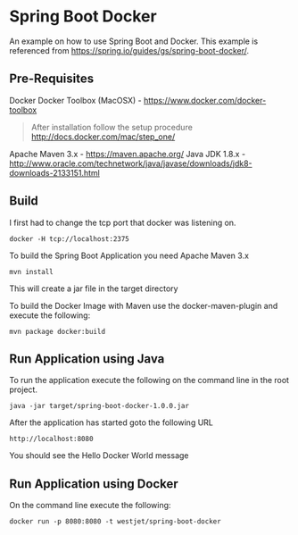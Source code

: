 # Spring Boot Docker

An example on how to use Spring Boot and Docker. This example is referenced from https://spring.io/guides/gs/spring-boot-docker/.

## Pre-Requisites

Docker
Docker Toolbox (MacOSX) - https://www.docker.com/docker-toolbox
 > After installation follow the setup procedure http://docs.docker.com/mac/step_one/

Apache Maven 3.x - https://maven.apache.org/
Java JDK 1.8.x - http://www.oracle.com/technetwork/java/javase/downloads/jdk8-downloads-2133151.html

## Build

I first had to change the tcp port that docker was listening on.

```
docker -H tcp://localhost:2375
```

To build the Spring Boot Application you need Apache Maven 3.x

```
mvn install
```

This will create a jar file in the target directory

To build the Docker Image with Maven use the docker-maven-plugin and execute the following:

```
mvn package docker:build
```

## Run Application using Java

To run the application execute the following on the command line in the root project.

```
java -jar target/spring-boot-docker-1.0.0.jar
```

After the application has started goto the following URL

```
http://localhost:8080
```

You should see the Hello Docker World message

## Run Application using Docker

On the command line execute the following:

```
docker run -p 8080:8080 -t westjet/spring-boot-docker
```
